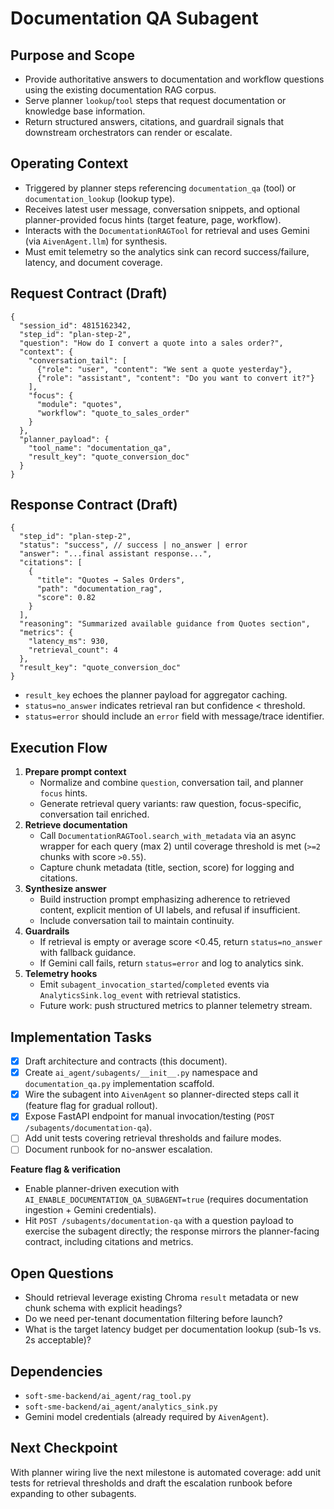 # Documentation QA Subagent

## Purpose and Scope
- Provide authoritative answers to documentation and workflow questions using the existing documentation RAG corpus.
- Serve planner `lookup`/`tool` steps that request documentation or knowledge base information.
- Return structured answers, citations, and guardrail signals that downstream orchestrators can render or escalate.

## Operating Context
- Triggered by planner steps referencing `documentation_qa` (tool) or `documentation_lookup` (lookup type).
- Receives latest user message, conversation snippets, and optional planner-provided focus hints (target feature, page, workflow).
- Interacts with the `DocumentationRAGTool` for retrieval and uses Gemini (via `AivenAgent.llm`) for synthesis.
- Must emit telemetry so the analytics sink can record success/failure, latency, and document coverage.

## Request Contract (Draft)
```jsonc
{
  "session_id": 4815162342,
  "step_id": "plan-step-2",
  "question": "How do I convert a quote into a sales order?",
  "context": {
    "conversation_tail": [
      {"role": "user", "content": "We sent a quote yesterday"},
      {"role": "assistant", "content": "Do you want to convert it?"}
    ],
    "focus": {
      "module": "quotes",
      "workflow": "quote_to_sales_order"
    }
  },
  "planner_payload": {
    "tool_name": "documentation_qa",
    "result_key": "quote_conversion_doc"
  }
}
```

## Response Contract (Draft)
```jsonc
{
  "step_id": "plan-step-2",
  "status": "success", // success | no_answer | error
  "answer": "...final assistant response...",
  "citations": [
    {
      "title": "Quotes → Sales Orders",
      "path": "documentation_rag",
      "score": 0.82
    }
  ],
  "reasoning": "Summarized available guidance from Quotes section",
  "metrics": {
    "latency_ms": 930,
    "retrieval_count": 4
  },
  "result_key": "quote_conversion_doc"
}
```
- `result_key` echoes the planner payload for aggregator caching.
- `status=no_answer` indicates retrieval ran but confidence < threshold.
- `status=error` should include an `error` field with message/trace identifier.

## Execution Flow
1. **Prepare prompt context**
   - Normalize and combine `question`, conversation tail, and planner `focus` hints.
   - Generate retrieval query variants: raw question, focus-specific, conversation tail enriched.
2. **Retrieve documentation**
   - Call `DocumentationRAGTool.search_with_metadata` via an async wrapper for each query (max 2) until coverage threshold is met (`>=2` chunks with score `>0.55`).
   - Capture chunk metadata (title, section, score) for logging and citations.
3. **Synthesize answer**
   - Build instruction prompt emphasizing adherence to retrieved content, explicit mention of UI labels, and refusal if insufficient.
   - Include conversation tail to maintain continuity.
4. **Guardrails**
   - If retrieval is empty or average score <0.45, return `status=no_answer` with fallback guidance.
   - If Gemini call fails, return `status=error` and log to analytics sink.
5. **Telemetry hooks**
   - Emit `subagent_invocation_started`/`completed` events via `AnalyticsSink.log_event` with retrieval statistics.
   - Future work: push structured metrics to planner telemetry stream.

## Implementation Tasks
- [x] Draft architecture and contracts (this document).
- [x] Create `ai_agent/subagents/__init__.py` namespace and `documentation_qa.py` implementation scaffold.
- [x] Wire the subagent into `AivenAgent` so planner-directed steps call it (feature flag for gradual rollout).
- [x] Expose FastAPI endpoint for manual invocation/testing (`POST /subagents/documentation-qa`).
- [ ] Add unit tests covering retrieval thresholds and failure modes.
- [ ] Document runbook for no-answer escalation.

**Feature flag & verification**
- Enable planner-driven execution with `AI_ENABLE_DOCUMENTATION_QA_SUBAGENT=true` (requires documentation ingestion + Gemini credentials).
- Hit `POST /subagents/documentation-qa` with a question payload to exercise the subagent directly; the response mirrors the planner-facing contract, including citations and metrics.

## Open Questions
- Should retrieval leverage existing Chroma `result` metadata or new chunk schema with explicit headings?
- Do we need per-tenant documentation filtering before launch?
- What is the target latency budget per documentation lookup (sub-1s vs. 2s acceptable)?

## Dependencies
- `soft-sme-backend/ai_agent/rag_tool.py`
- `soft-sme-backend/ai_agent/analytics_sink.py`
- Gemini model credentials (already required by `AivenAgent`).

## Next Checkpoint
With planner wiring live the next milestone is automated coverage: add unit tests for retrieval thresholds and draft the escalation runbook before expanding to other subagents.
